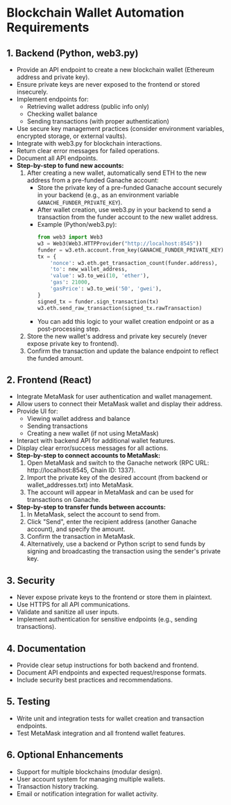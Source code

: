 # Blockchain Wallet Automation Requirements

## 1. Backend (Python, web3.py)
- Provide an API endpoint to create a new blockchain wallet (Ethereum address and private key).
- Ensure private keys are never exposed to the frontend or stored insecurely.
- Implement endpoints for:
  - Retrieving wallet address (public info only)
  - Checking wallet balance
  - Sending transactions (with proper authentication)
- Use secure key management practices (consider environment variables, encrypted storage, or external vaults).
- Integrate with web3.py for blockchain interactions.
- Return clear error messages for failed operations.
- Document all API endpoints.
- **Step-by-step to fund new accounts:**
  1. After creating a new wallet, automatically send ETH to the new address from a pre-funded Ganache account:
     - Store the private key of a pre-funded Ganache account securely in your backend (e.g., as an environment variable `GANACHE_FUNDER_PRIVATE_KEY`).
     - After wallet creation, use web3.py in your backend to send a transaction from the funder account to the new wallet address.
     - Example (Python/web3.py):
       ```python
       from web3 import Web3
       w3 = Web3(Web3.HTTPProvider("http://localhost:8545"))
       funder = w3.eth.account.from_key(GANACHE_FUNDER_PRIVATE_KEY)
       tx = {
           'nonce': w3.eth.get_transaction_count(funder.address),
           'to': new_wallet_address,
           'value': w3.to_wei(10, 'ether'),
           'gas': 21000,
           'gasPrice': w3.to_wei('50', 'gwei'),
       }
       signed_tx = funder.sign_transaction(tx)
       w3.eth.send_raw_transaction(signed_tx.rawTransaction)
       ```
     - You can add this logic to your wallet creation endpoint or as a post-processing step.
  2. Store the new wallet's address and private key securely (never expose private key to frontend).
  3. Confirm the transaction and update the balance endpoint to reflect the funded amount.

## 2. Frontend (React)
- Integrate MetaMask for user authentication and wallet management.
- Allow users to connect their MetaMask wallet and display their address.
- Provide UI for:
  - Viewing wallet address and balance
  - Sending transactions
  - Creating a new wallet (if not using MetaMask)
- Interact with backend API for additional wallet features.
- Display clear error/success messages for all actions.
- **Step-by-step to connect accounts to MetaMask:**
  1. Open MetaMask and switch to the Ganache network (RPC URL: http://localhost:8545, Chain ID: 1337).
  2. Import the private key of the desired account (from backend or wallet_addresses.txt) into MetaMask.
  3. The account will appear in MetaMask and can be used for transactions on Ganache.
- **Step-by-step to transfer funds between accounts:**
  1. In MetaMask, select the account to send from.
  2. Click "Send", enter the recipient address (another Ganache account), and specify the amount.
  3. Confirm the transaction in MetaMask.
  4. Alternatively, use a backend or Python script to send funds by signing and broadcasting the transaction using the sender's private key.

## 3. Security
- Never expose private keys to the frontend or store them in plaintext.
- Use HTTPS for all API communications.
- Validate and sanitize all user inputs.
- Implement authentication for sensitive endpoints (e.g., sending transactions).

## 4. Documentation
- Provide clear setup instructions for both backend and frontend.
- Document API endpoints and expected request/response formats.
- Include security best practices and recommendations.

## 5. Testing
- Write unit and integration tests for wallet creation and transaction endpoints.
- Test MetaMask integration and all frontend wallet features.

## 6. Optional Enhancements
- Support for multiple blockchains (modular design).
- User account system for managing multiple wallets.
- Transaction history tracking.
- Email or notification integration for wallet activity.
